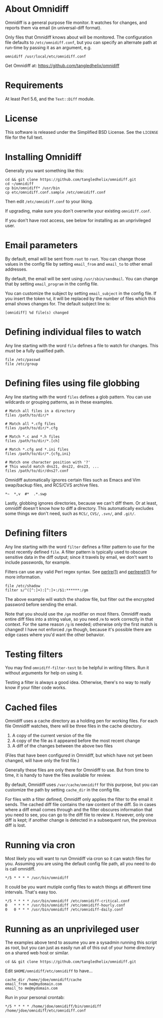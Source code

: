 # About Omnidiff

Omnidiff is a general purpose file monitor. It watches for changes, and
reports them via email (in universal-diff format).

Only files that Omnidiff knows about will be monitored. The configuration file
defaults to `/etc/omnidiff.conf`, but you can specify an alternate path at
run-time by passing it as an argument, e.g.

```
omnidiff /usr/local/etc/omnidiff.conf
```

Get Omnidiff at: https://github.com/tangledhelix/omnidiff

# Requirements

At least Perl 5.6, and the `Text::Diff` module.

# License

This software is released under the Simplified BSD License. See the `LICENSE`
file for the full text.

# Installing Omnidiff

Generally you want something like this:

```
cd && git clone https://github.com/tangledhelix/omnidiff.git
cd ~/omnidiff
cp bin/omnidiff* /usr/bin
cp etc/omnidiff.conf.sample /etc/omnidiff.conf
```

Then edit `/etc/omnidiff.conf` to your liking.

If upgrading, make sure you don't overwrite your existing `omnidiff.conf`.

If you don't have root access, see below for installing as an
unprivileged user.

# Email parameters

By default, email will be sent from `root` to `root`. You can change those
values in the config file by setting `email_from` and `email_to` to other
email addresses.

By default, the email will be sent using `/usr/sbin/sendmail`. You can change
that by setting `email_program` in the config file.

You can customize the subject by setting `email_subject` in the config file.
If you insert the token `%d`, it will be replaced by the number of files which
this email shows changes for. The default subject line is:

```
[omnidiff] %d file(s) changed
```

# Defining individual files to watch

Any line starting with the word `file` defines a file to watch for changes.
This *must* be a fully qualified path.

```
file /etc/passwd
file /etc/group
```

# Defining files using file globbing

Any line starting with the word `files` defines a glob pattern. You can use
wildcards or grouping patterns, as in these examples.

```
# Match all files in a directory
files /path/to/dir/*

# Match all *.cfg files
files /path/to/dir/*.cfg

# Match *.c and *.h files
files /path/to/dir/*.[ch]

# Match *.cfg and *.ini files
files /path/to/dir/*.{cfg,ini}

# Match one character position with '?'
# This would match dns21, dns22, dns23, ...
files /path/to/dir/dns2?.conf
```

Omnidiff automatically ignores certain files such as Emacs and Vim swap/backup
files, and RCS/CVS archive files.

```
*~  *,v  #*  .*.swp
```

Lastly, globbing ignores directories, because we can't diff them. Or at least,
omnidiff doesn't know how to diff a directory. This automatically excludes some
things we don't need, such as `RCS/`, `CVS/`, `.svn/`, and `.git/`.

# Defining filters

Any line starting with the word `filter` defines a filter pattern to use for
the most recently defined `file`. A filter pattern is typically used to
obscure sensitive data in the diff output; since it travels by email, we don't
want to include passwords, for example.

Filters can use any valid Perl regex syntax. See [perlre(1)][perlre] and
[perlreref(1)][perlreref] for more information.

[perlre]: http://perldoc.perl.org/perlre.html
[perlreref]: http://perldoc.perl.org/perlreref.html

```
file /etc/shadow
filter s/^([^:]+):[^:]+:/$1:******:/gm
```

The above example will watch the shadow file, but filter out the encrypted
password before sending the email.

Note that you should use the `/gm` modifier on most filters.  Omnidiff reads
entire diff files into a string value, so you need `/m` to work correctly in
that context.  For the same reason `/g` is needed; otherwise only the first
match is changed! I have not enforced `/gm` though, because it's possible
there are edge cases where you'd want the other behavior.

# Testing filters

You may find `omnidiff-filter-test` to be helpful in writing filters. Run it
without arguments for help on using it.

Testing a filter is always a good idea. Otherwise, there's no way to really
know if your filter code works.

# Cached files

Omnidiff uses a cache directory as a holding pen for working files. For each
file Omnidiff watches, there will be three files in the cache directory.

1. A copy of the current version of the file
2. A copy of the file as it appeared before the most recent change
3. A diff of the changes between the above two files

(Files that have been configured in Omnidiff, but which have not yet been
changed, will have only the first file.)

Generally these files are only there for Omnidiff to use. But from time to
time, it is handy to have the files available for review.

By default, Omnidiff uses `/var/cache/omnidiff` for this purpose, but you can
customize the path by setting `cache_dir` in the config file.

For files with a filter defined, Omnidiff only applies the filter to the email
it sends. The cached diff file contains the raw content of the diff. So in
cases where a diff email comes through and the filter obscures information
that you need to see, you can go to the diff file to review it. However, only
one diff is kept; if another change is detected in a subsequent run, the
previous diff is lost.

# Running via cron

Most likely you will want to run Omnidiff via cron so it can watch files for
you. Assuming you are using the default config file path, all you need to do
is call omnidiff.

```
*/5 * * * * /usr/bin/omnidiff
```

It could be you want mutiple config files to watch things at different
time intervals. That's easy too.

```
*/5 * * * * /usr/bin/omnidiff /etc/omnidiff-critical.conf
0   * * * * /usr/bin/omnidiff /etc/omnidiff-hourly.conf
0   0 * * * /usr/bin/omnidiff /etc/omnidiff-daily.conf
```

# Running as an unprivileged user

The examples above tend to assume you are a sysadmin running this script as
root, but you can just as easily run all of this out of your home directory
on a shared web host or similar.

```
cd && git clone https://github.com/tangledhelix/omnidiff.git
```

Edit `$HOME/omnidiff/etc/omnidiff` to have...

```
cache_dir /home/jdoe/omnidiff/cache
email_from me@mydomain.com
email_to me@mydomain.com
```

Run in your personal crontab:

```
*/5 * * * * /home/jdoe/omnidiff/bin/omnidiff /home/jdoe/omnidiff/etc/omnidiff.conf
```

